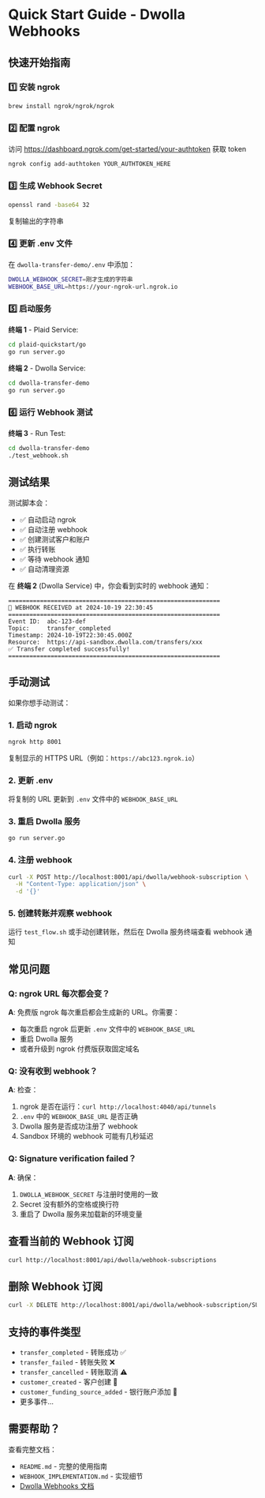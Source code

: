 # Quick Start Guide - Dwolla Webhooks

## 快速开始指南

### 1️⃣ 安装 ngrok

```bash
brew install ngrok/ngrok/ngrok
```

### 2️⃣ 配置 ngrok

访问 https://dashboard.ngrok.com/get-started/your-authtoken 获取 token

```bash
ngrok config add-authtoken YOUR_AUTHTOKEN_HERE
```

### 3️⃣ 生成 Webhook Secret

```bash
openssl rand -base64 32
```

复制输出的字符串

### 4️⃣ 更新 .env 文件

在 `dwolla-transfer-demo/.env` 中添加：

```bash
DWOLLA_WEBHOOK_SECRET=刚才生成的字符串
WEBHOOK_BASE_URL=https://your-ngrok-url.ngrok.io
```

### 5️⃣ 启动服务

**终端 1** - Plaid Service:
```bash
cd plaid-quickstart/go
go run server.go
```

**终端 2** - Dwolla Service:
```bash
cd dwolla-transfer-demo
go run server.go
```

### 6️⃣ 运行 Webhook 测试

**终端 3** - Run Test:
```bash
cd dwolla-transfer-demo
./test_webhook.sh
```

## 测试结果

测试脚本会：
- ✅ 自动启动 ngrok
- ✅ 自动注册 webhook
- ✅ 创建测试客户和账户
- ✅ 执行转账
- ✅ 等待 webhook 通知
- ✅ 自动清理资源

在 **终端 2** (Dwolla Service) 中，你会看到实时的 webhook 通知：

```
============================================================
🔔 WEBHOOK RECEIVED at 2024-10-19 22:30:45
============================================================
Event ID:  abc-123-def
Topic:     transfer_completed
Timestamp: 2024-10-19T22:30:45.000Z
Resource:  https://api-sandbox.dwolla.com/transfers/xxx
✅ Transfer completed successfully!
============================================================
```

## 手动测试

如果你想手动测试：

### 1. 启动 ngrok
```bash
ngrok http 8001
```

复制显示的 HTTPS URL（例如：`https://abc123.ngrok.io`）

### 2. 更新 .env
将复制的 URL 更新到 `.env` 文件中的 `WEBHOOK_BASE_URL`

### 3. 重启 Dwolla 服务
```bash
go run server.go
```

### 4. 注册 webhook
```bash
curl -X POST http://localhost:8001/api/dwolla/webhook-subscription \
  -H "Content-Type: application/json" \
  -d '{}'
```

### 5. 创建转账并观察 webhook
运行 `test_flow.sh` 或手动创建转账，然后在 Dwolla 服务终端查看 webhook 通知

## 常见问题

### Q: ngrok URL 每次都会变？
**A**: 免费版 ngrok 每次重启都会生成新的 URL。你需要：
- 每次重启 ngrok 后更新 `.env` 文件中的 `WEBHOOK_BASE_URL`
- 重启 Dwolla 服务
- 或者升级到 ngrok 付费版获取固定域名

### Q: 没有收到 webhook？
**A**: 检查：
1. ngrok 是否在运行：`curl http://localhost:4040/api/tunnels`
2. `.env` 中的 `WEBHOOK_BASE_URL` 是否正确
3. Dwolla 服务是否成功注册了 webhook
4. Sandbox 环境的 webhook 可能有几秒延迟

### Q: Signature verification failed？
**A**: 确保：
1. `DWOLLA_WEBHOOK_SECRET` 与注册时使用的一致
2. Secret 没有额外的空格或换行符
3. 重启了 Dwolla 服务来加载新的环境变量

## 查看当前的 Webhook 订阅

```bash
curl http://localhost:8001/api/dwolla/webhook-subscriptions
```

## 删除 Webhook 订阅

```bash
curl -X DELETE http://localhost:8001/api/dwolla/webhook-subscription/SUBSCRIPTION_ID
```

## 支持的事件类型

- `transfer_completed` - 转账成功 ✅
- `transfer_failed` - 转账失败 ❌
- `transfer_cancelled` - 转账取消 ⚠️
- `customer_created` - 客户创建 👤
- `customer_funding_source_added` - 银行账户添加 🏦
- 更多事件...

## 需要帮助？

查看完整文档：
- `README.md` - 完整的使用指南
- `WEBHOOK_IMPLEMENTATION.md` - 实现细节
- [Dwolla Webhooks 文档](https://developers.dwolla.com/docs/balance/webhooks)

